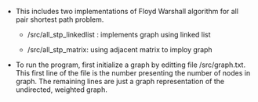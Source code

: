 * This includes two implementations of Floyd Warshall algorithm for all pair shortest path problem.
	* /src/all_stp_linkedlist : implements graph using linked list

	* /src/all_stp_matrix: using adjacent matrix to imploy graph

* To run the program, first initialize a graph by editting file /src/graph.txt. 
This first line of the file is the number presenting the number of nodes in
graph. 
The remaining lines are just a graph representation of the undirected, weighted 
graph. 
